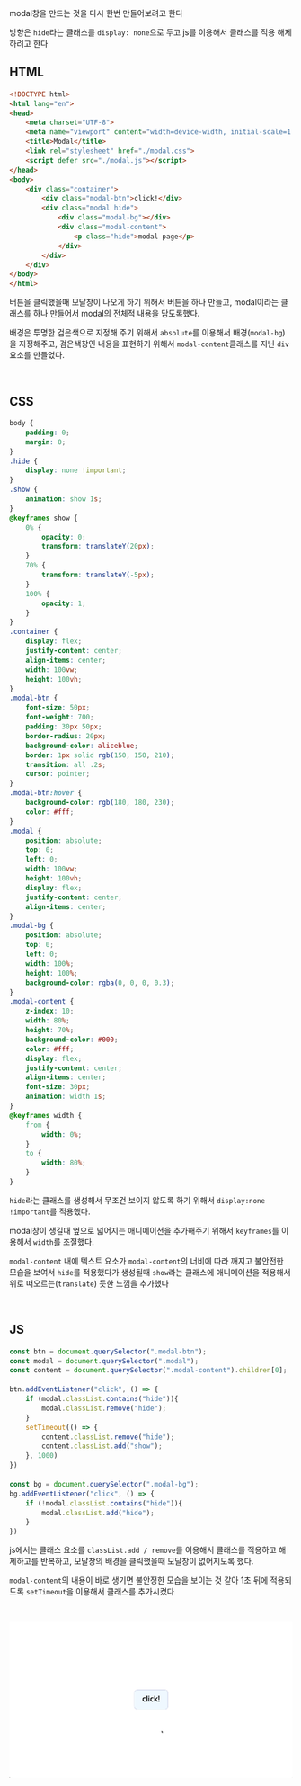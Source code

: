 modal창을 만드는 것을 다시 한번 만들어보려고 한다

방향은 `hide`라는 클래스를 `display: none`으로 두고 js를 이용해서 클래스를 적용 해제 하려고 한다

## HTML
```html
<!DOCTYPE html>
<html lang="en">
<head>
    <meta charset="UTF-8">
    <meta name="viewport" content="width=device-width, initial-scale=1.0">
    <title>Modal</title>
    <link rel="stylesheet" href="./modal.css">
    <script defer src="./modal.js"></script>
</head>
<body>
    <div class="container">
        <div class="modal-btn">click!</div>
        <div class="modal hide">
            <div class="modal-bg"></div>
            <div class="modal-content">
                <p class="hide">modal page</p>
            </div>
        </div>
    </div>
</body>
</html>
```

버튼을 클릭했을때 모달창이 나오게 하기 위해서 버튼을 하나 만들고, modal이라는 클래스를 하나 만들어서 modal의 전체적 내용을 담도록했다. 

배경은 투명한 검은색으로 지정해 주기 위해서 `absolute`를 이용해서 배경(`modal-bg`)을 지정해주고, 검은색창인 내용을 표현하기 위해서 `modal-content`클래스를 지닌 `div`요소를 만들었다.

<br>

## CSS
```css
body {
    padding: 0;
    margin: 0;
}
.hide {
    display: none !important;
}
.show {
    animation: show 1s;
}
@keyframes show {
    0% {
        opacity: 0;
        transform: translateY(20px);
    }
    70% {
        transform: translateY(-5px);
    }
    100% {
        opacity: 1;
    }
}
.container {
    display: flex;
    justify-content: center;
    align-items: center;
    width: 100vw;
    height: 100vh;
}
.modal-btn {
    font-size: 50px;
    font-weight: 700;
    padding: 30px 50px;
    border-radius: 20px;
    background-color: aliceblue;
    border: 1px solid rgb(150, 150, 210);
    transition: all .2s;
    cursor: pointer;
}
.modal-btn:hover {
    background-color: rgb(180, 180, 230);
    color: #fff;
}
.modal {
    position: absolute;
    top: 0;
    left: 0;
    width: 100vw;
    height: 100vh;
    display: flex;
    justify-content: center;
    align-items: center;
}
.modal-bg {
    position: absolute;
    top: 0;
    left: 0;
    width: 100%;
    height: 100%;
    background-color: rgba(0, 0, 0, 0.3);
}
.modal-content {
    z-index: 10;
    width: 80%;
    height: 70%;
    background-color: #000;
    color: #fff;
    display: flex;
    justify-content: center;
    align-items: center;
    font-size: 30px;
    animation: width 1s;
}
@keyframes width {
    from {
        width: 0%;
    }
    to {
        width: 80%;
    }
}
```
`hide`라는 클래스를 생성해서 무조건 보이지 않도록 하기 위해서 `display:none !important`를 적용했다.

modal창이 생길때 옆으로 넓어지는 애니메이션을 추가해주기 위해서 `keyframes`를 이용해서 `width`를 조절했다.

`modal-content` 내에 텍스트 요소가 `modal-content`의 너비에 따라 깨지고 불안전한 모습을 보여서 `hide`를 적용했다가 생성될때 `show`라는 클래스에 애니메이션을 적용해서 위로 떠오르는(`translate`) 듯한 느낌을 추가했다

<br>

## JS
```javascript
const btn = document.querySelector(".modal-btn");
const modal = document.querySelector(".modal");
const content = document.querySelector(".modal-content").children[0];

btn.addEventListener("click", () => {
    if (modal.classList.contains("hide")){
        modal.classList.remove("hide");
    } 
    setTimeout(() => {
        content.classList.remove("hide");
        content.classList.add("show");
    }, 1000)
})

const bg = document.querySelector(".modal-bg");
bg.addEventListener("click", () => {
    if (!modal.classList.contains("hide")){
        modal.classList.add("hide");
    } 
})
```
js에서는 클래스 요소를 `classList.add / remove`를 이용해서 클래스를 적용하고 해제하고를 반복하고, 모달창의 배경을 클릭했을때 모달창이 없어지도록 했다.

`modal-content`의 내용이 바로 생기면 불안정한 모습을 보이는 것 같아 1초 뒤에 적용되도록 `setTimeout`을 이용해서 클래스를 추가시켰다

<br>

![modal](./img/modal.gif)